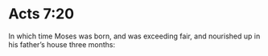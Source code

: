 # Acts 7:20

In which time Moses was born, and was exceeding fair, and nourished up in his father’s house three months: